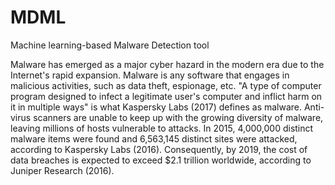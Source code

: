# MDML
Machine learning-based Malware Detection tool

Malware has emerged as a major cyber hazard in the modern era due to the Internet's rapid expansion. Malware is any software that engages in malicious activities, such as data theft, espionage, etc. "A type of computer program designed to infect a legitimate user's computer and inflict harm on it in multiple ways" is what Kaspersky Labs (2017) defines as malware. 
Anti-virus scanners are unable to keep up with the growing diversity of malware, leaving millions of hosts vulnerable to attacks. In 2015, 4,000,000 distinct malware items were found and 6,563,145 distinct sites were attacked, according to Kaspersky Labs (2016). Consequently, by 2019, the cost of data breaches is expected to exceed $2.1 trillion worldwide, according to Juniper Research (2016).

